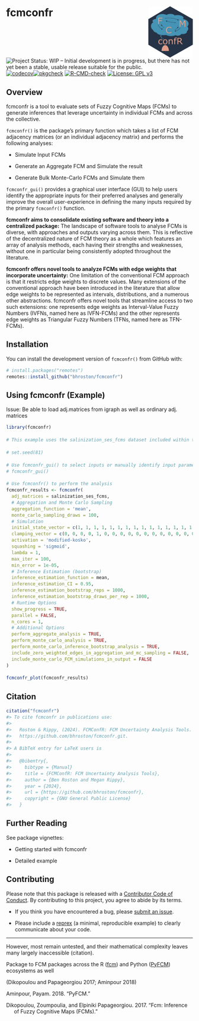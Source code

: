 
<!-- README.md is generated from README.Rmd. Please edit that file -->

# fcmconfr <a href='https://github.com/bhroston/fcmconfr.git/'><img src="man/figures/logo.png" align="right" height="138"/></a>

<!-- badges: start -->

![Project Status: WIP – Initial development is in progress, but there
has not yet been a stable, usable release suitable for the
public.](https://www.repostatus.org/badges/latest/wip.svg)
[![codecov](https://codecov.io/gh/bhroston/fcmconfr/graph/badge.svg?token=D83LF4TC8D)](https://codecov.io/gh/bhroston/fcmconfr)[![pkgcheck](https://github.com/bhroston/fcmconfr/actions/workflows/pkgcheck.yaml/badge.svg?branch=main)](https://github.com/bhroston/fcmconfr.git/actions?query=workflow%3Apkgcheck)
[![R-CMD-check](https://github.com/bhroston/fcmconfr/actions/workflows/check-standard.yaml/badge.svg?branch=main)](https://github.com/bhroston/fcmconfr/actions/workflows/R-CMD-check.yaml)
[![License: GPL
v3](https://img.shields.io/badge/License-GPLv3-blue.svg)](https://www.gnu.org/licenses/gpl-3.0)

<!-- badges: end -->

## Overview

fcmconfr is a tool to evaluate sets of Fuzzy Cognitive Maps (FCMs) to
generate inferences that leverage uncertainty in individual FCMs and
across the collective.

`fcmconfr()` is the package’s primary function which takes a list of FCM
adjacency matrices (or an individual adjacency matrix) and performs the
following analyses:

- Simulate Input FCMs

- Generate an Aggregate FCM and Simulate the result

- Generate Bulk Monte-Carlo FCMs and Simulate them

`fcmconfr_gui()` provides a graphical user interface (GUI) to help users
identify the appropriate inputs for their preferred analyses and
generally improve the overall user-experience in defining the many
inputs required by the primary `fcmconfr()` function.

**fcmconfr aims to consolidate existing software and theory into a
centralized package:** The landscape of software tools to analyse FCMs
is diverse, with approaches and outputs varying across them. This is
reflective of the decentralized nature of FCM theory as a whole which
features an array of analysis methods, each having their strengths and
weaknesses, without one in particular being consistently adopted
throughout the literature.

**fcmconfr offers novel tools to analyze FCMs with edge weights that
incorporate uncertainty:** One limitation of the conventional FCM
approach is that it restricts edge weights to discrete values. Many
extensions of the conventional approach have been introduced in the
literature that allow edge weights to be represented as intervals,
distributions, and a numerous other abstractions. fcmconfr offers novel
tools that streamline access to two such extensions: one represents edge
weights as Interval-Value Fuzzy Numbers (IVFNs, named here as IVFN-FCMs)
and the other represents edge weights as Triangular Fuzzy Numbers (TFNs,
named here as TFN-FCMs).

## Installation

You can install the development version of `fcmconfr()` from GitHub
with:

``` r
# install.packages("remotes")
remotes::install_github("bhroston/fcmconfr")
```

## Using fcmconfr (Example)

Issue: Be able to load adj.matrices from igraph as well as ordinary adj.
matrices

``` r
library(fcmconfr)

# This example uses the salinization_ses_fcms dataset included within the package

# set.seed(81)

# Use fcmconfr_gui() to select inputs or manually identify input parameters
# fcmconfr_gui()

# Use fcmconfr() to perform the analysis
fcmconfr_results <- fcmconfr(
  adj_matrices = salinization_ses_fcms,
  # Aggregation and Monte Carlo Sampling
  aggregation_function = 'mean',
  monte_carlo_sampling_draws = 100,
  # Simulation
  initial_state_vector = c(1, 1, 1, 1, 1, 1, 1, 1, 1, 1, 1, 1, 1, 1, 1, 1, 1, 1, 1, 1, 1, 1, 1, 1, 1, 1, 1, 1, 1, 1, 1, 1, 1, 1, 1, 1, 1, 1, 1, 1, 1, 1, 1, 1, 1, 1),
  clamping_vector = c(0, 0, 0, 0, 1, 0, 0, 0, 0, 0, 0, 0, 0, 0, 0, 0, 0, 0, 0, 0, 0, 0, 0, 0, 0, 0, 0, 0, 0, 0, 0, 0, 0, 0, 0, 0, 0, 0, 0, 0, 0, 0, 0, 0, 0, 0),
  activation = 'modified-kosko',
  squashing = 'sigmoid',
  lambda = 1,
  max_iter = 100,
  min_error = 1e-05,
  # Inference Estimation (bootstrap)
  inference_estimation_function = mean,
  inference_estimation_CI = 0.95,
  inference_estimation_bootstrap_reps = 1000,
  inference_estimation_bootstrap_draws_per_rep = 1000,
  # Runtime Options
  show_progress = TRUE,
  parallel = FALSE,
  n_cores = 1,
  # Additional Options
  perform_aggregate_analysis = TRUE,
  perform_monte_carlo_analysis = TRUE,
  perform_monte_carlo_inference_bootstrap_analysis = TRUE,
  include_zero_weighted_edges_in_aggregation_and_mc_sampling = FALSE,
  include_monte_carlo_FCM_simulations_in_output = FALSE
)

fcmconfr_plot(fcmconfr_results)
```

## Citation

``` r
citation("fcmconfr")
#> To cite fcmconfr in publications use:
#> 
#>   Roston & Rippy, (2024). FCMConfR: FCM Uncertainty Analysis Tools.
#>   https://github.com/bhroston/fcmconfr.git.
#> 
#> A BibTeX entry for LaTeX users is
#> 
#>   @bibentry{,
#>     bibtype = {Manual}
#>     title = {FCMConfR: FCM Uncertainty Analysis Tools},
#>     author = {Ben Roston and Megan Rippy},
#>     year = {2024},
#>     url = {https://github.com/bhroston/fcmconfr},
#>     copyright = {GNU General Public License}
#>   }
```

## Further Reading

See package vignettes:

- Getting started with fcmconfr

- Detailed example

## Contributing

Please note that this package is released with a [Contributor Code of
Conduct](https://ropensci.org/code-of-conduct/). By contributing to this
project, you agree to abide by its terms.

- If you think you have encountered a bug, please [submit an
  issue](https://github.com/bhroston/fcmconfr/issues).

- Please include a
  [reprex](https://reprex.tidyverse.org/articles/articles/learn-reprex.html)
  (a minimal, reproducible example) to clearly communicate about your
  code.

------------------------------------------------------------------------

However, most remain untested, and their mathematical complexity leaves
many largely inaccessible (citation).

Package to FCM packages across the R
([fcm](https://cran.r-project.org/web/packages/fcm/index.html "CRAN: fcm"))
and Python ([PyFCM](https://github.com/payamaminpour/PyFCM.git))
ecosystems as well

(Dikopoulou and Papageorgiou 2017; Aminpour 2018)

<div id="refs" class="references csl-bib-body hanging-indent"
entry-spacing="0">

<div id="ref-aminpourPyFCM2018" class="csl-entry">

Aminpour, Payam. 2018. “PyFCM.”

</div>

<div id="ref-dikopoulouFcmInferenceFuzzy2017" class="csl-entry">

Dikopoulou, Zoumpoulia, and Elpiniki Papageorgiou. 2017. “Fcm: Inference
of Fuzzy Cognitive Maps (FCMs).”

</div>

</div>
